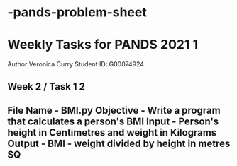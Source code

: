 # -pands-problem-sheet

<h1> Weekly Tasks for PANDS 2021 1</h1>
Author Veronica Curry
Student ID: G00074924



<h2> Week 2 / Task 1 2<h2>

File Name - BMI.py
Objective - Write a program that calculates a person's BMI
Input - Person's height in Centimetres and weight in Kilograms
Output - BMI - weight divided by height in metres SQ




